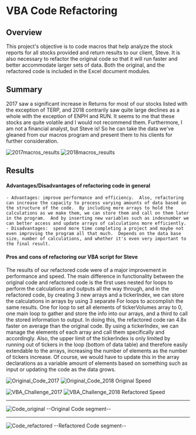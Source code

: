 # VBA Code Refactoring

## Overview

This project's objective is to code macros that help analyze the stock reports for all stocks provided and return results to our client, Steve. It is also necessary to refactor the original code so that it will run faster and better accommodate larger sets of data.  Both the original, and the refactored code is included in the Excel document modules.

## Summary

2017 saw a significant increase in Returns for most of our stocks listed with the exception of TERP, and 2018 contrarily saw quite large declines as a whole with the exception of ENPH and RUN.  It seems to me that these stocks are quite volatile and I would not recommend them.  Furthermore, I am not a financial analyst, but Steve is!  So he can take the data we've gleaned from our macros program and present them to his clients for further consideration. 

![2017macros_results](https://user-images.githubusercontent.com/100544761/160896380-de4c1d47-b6a1-40e9-aa89-50cbe445adbb.png) ![2018macros_results](https://user-images.githubusercontent.com/100544761/160896387-284a8be2-26f2-471c-a4bc-7da0a95b225d.png)

## Results

#### Advantages/Disadvantages of refactoring code in general
    - Advantages: improve performance and efficiency.  Also, refactoring can increase the capacity to process varying amounts of data based on the structure of the code.  By including more arrays to hold the calculations as we make them, we can store them and call on them later in the program.  And by inserting new variables such as indexnumber we can better access and update arrays of calculations more efficiently.
    - Disadvantages:  spend more time completing a project and maybe not even improving the program all that much.  Depends on the data base size, number of calculations, and whether it's even very important to the final result.

#### Pros and cons of refactoring our VBA script for Steve
  The results of our refactored code were of a major improvement in performance and speed.  The main difference in functionality between the original code and refactored code is the first uses nested for loops to perform the calculations and outputs all the way through, and in the refactored code, by creating 3 new arrays and a tickerIndex, we can store the calculations in arrays by using 3 separate For loops to accomplish the same results. One for loop to set all elements of tickerVolumes array to 0, one main loop to gather and store the info into our arrays, and a third to call the stored information to output.  In doing this, the refactored code ran 4.8x faster on average than the original code.  By using a tickerIndex, we can manage the elements of each array and call them specifically and accordingly.  Also, the upper limit of the tickerIndex is only limited by running out of tickers in the loop (bottom of data table) and therefore easily extendable to the arrays, increasing the number of elements as the number of tickers increase.  Of course, we would have to update this in the array declarations as a variable amount of elements based on something such as input or updating the code as the data grows.

![Original_Code_2017](https://user-images.githubusercontent.com/100544761/160894650-591c4c46-8c75-421e-af3b-7cfb1351473e.png) ![Original_Code_2018](https://user-images.githubusercontent.com/100544761/160894664-1fbe4242-292f-4fa7-bfbe-ec364fdb3af0.png) Original Speed

 ![VBA_Challenge_2017](https://user-images.githubusercontent.com/100544761/160894668-7b79a937-583f-46f4-ae62-eb76e7b33a85.png) ![VBA_Challenge_2018](https://user-images.githubusercontent.com/100544761/160894682-a1b4d7a5-cc1a-46c3-98a9-a018d3e83fb7.png) Refactored Speed

-------------------------------------------------------------------------------------------------------------

![Code_original](https://user-images.githubusercontent.com/100544761/160899755-a7c9cfdc-5cd9-4606-bcd1-c0c81128ed0d.png) --Original Code segment--

-------------------------------------------------------------------------------------------------------------

![Code_refactored](https://user-images.githubusercontent.com/100544761/160899766-1b7070ba-0b89-4e1f-8541-6bcfc2a2d988.png) --Refactored Code segment--




